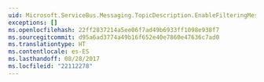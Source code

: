 ```yaml
---
uid: Microsoft.ServiceBus.Messaging.TopicDescription.EnableFilteringMessagesBeforePublishing
exceptions: []
ms.openlocfilehash: 22ff2837214a5ee06f7ad49b6933ff1098e938f7
ms.sourcegitcommit: d95a6ad3774a49b16f652e40e7860e47636c7ad0
ms.translationtype: HT
ms.contentlocale: es-ES
ms.lasthandoff: 08/28/2017
ms.locfileid: "22112278"
---
```

